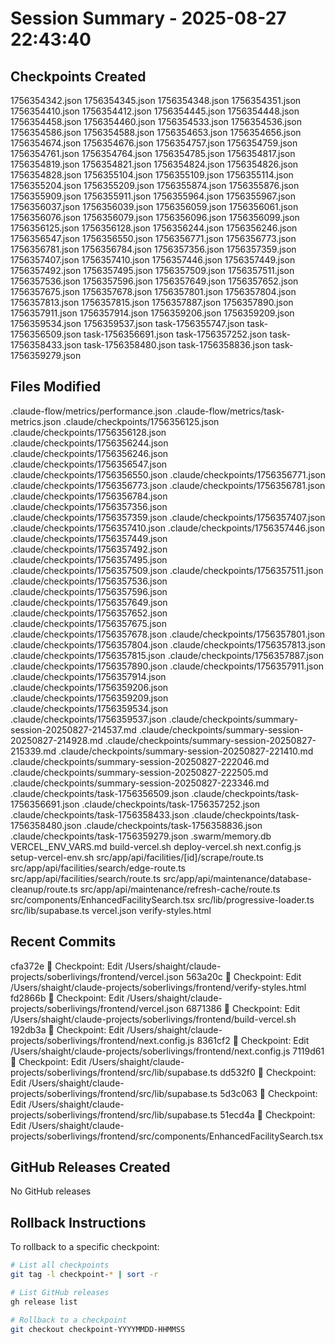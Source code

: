 # Session Summary - 2025-08-27 22:43:40

## Checkpoints Created
1756354342.json
1756354345.json
1756354348.json
1756354351.json
1756354410.json
1756354412.json
1756354445.json
1756354448.json
1756354458.json
1756354460.json
1756354533.json
1756354536.json
1756354586.json
1756354588.json
1756354653.json
1756354656.json
1756354674.json
1756354676.json
1756354757.json
1756354759.json
1756354761.json
1756354764.json
1756354785.json
1756354817.json
1756354819.json
1756354821.json
1756354824.json
1756354826.json
1756354828.json
1756355104.json
1756355109.json
1756355114.json
1756355204.json
1756355209.json
1756355874.json
1756355876.json
1756355909.json
1756355911.json
1756355964.json
1756355967.json
1756356037.json
1756356039.json
1756356059.json
1756356061.json
1756356076.json
1756356079.json
1756356096.json
1756356099.json
1756356125.json
1756356128.json
1756356244.json
1756356246.json
1756356547.json
1756356550.json
1756356771.json
1756356773.json
1756356781.json
1756356784.json
1756357356.json
1756357359.json
1756357407.json
1756357410.json
1756357446.json
1756357449.json
1756357492.json
1756357495.json
1756357509.json
1756357511.json
1756357536.json
1756357596.json
1756357649.json
1756357652.json
1756357675.json
1756357678.json
1756357801.json
1756357804.json
1756357813.json
1756357815.json
1756357887.json
1756357890.json
1756357911.json
1756357914.json
1756359206.json
1756359209.json
1756359534.json
1756359537.json
task-1756355747.json
task-1756356509.json
task-1756356691.json
task-1756357252.json
task-1756358433.json
task-1756358480.json
task-1756358836.json
task-1756359279.json

## Files Modified
.claude-flow/metrics/performance.json
.claude-flow/metrics/task-metrics.json
.claude/checkpoints/1756356125.json
.claude/checkpoints/1756356128.json
.claude/checkpoints/1756356244.json
.claude/checkpoints/1756356246.json
.claude/checkpoints/1756356547.json
.claude/checkpoints/1756356550.json
.claude/checkpoints/1756356771.json
.claude/checkpoints/1756356773.json
.claude/checkpoints/1756356781.json
.claude/checkpoints/1756356784.json
.claude/checkpoints/1756357356.json
.claude/checkpoints/1756357359.json
.claude/checkpoints/1756357407.json
.claude/checkpoints/1756357410.json
.claude/checkpoints/1756357446.json
.claude/checkpoints/1756357449.json
.claude/checkpoints/1756357492.json
.claude/checkpoints/1756357495.json
.claude/checkpoints/1756357509.json
.claude/checkpoints/1756357511.json
.claude/checkpoints/1756357536.json
.claude/checkpoints/1756357596.json
.claude/checkpoints/1756357649.json
.claude/checkpoints/1756357652.json
.claude/checkpoints/1756357675.json
.claude/checkpoints/1756357678.json
.claude/checkpoints/1756357801.json
.claude/checkpoints/1756357804.json
.claude/checkpoints/1756357813.json
.claude/checkpoints/1756357815.json
.claude/checkpoints/1756357887.json
.claude/checkpoints/1756357890.json
.claude/checkpoints/1756357911.json
.claude/checkpoints/1756357914.json
.claude/checkpoints/1756359206.json
.claude/checkpoints/1756359209.json
.claude/checkpoints/1756359534.json
.claude/checkpoints/1756359537.json
.claude/checkpoints/summary-session-20250827-214537.md
.claude/checkpoints/summary-session-20250827-214928.md
.claude/checkpoints/summary-session-20250827-215339.md
.claude/checkpoints/summary-session-20250827-221410.md
.claude/checkpoints/summary-session-20250827-222046.md
.claude/checkpoints/summary-session-20250827-222505.md
.claude/checkpoints/summary-session-20250827-223346.md
.claude/checkpoints/task-1756356509.json
.claude/checkpoints/task-1756356691.json
.claude/checkpoints/task-1756357252.json
.claude/checkpoints/task-1756358433.json
.claude/checkpoints/task-1756358480.json
.claude/checkpoints/task-1756358836.json
.claude/checkpoints/task-1756359279.json
.swarm/memory.db
VERCEL_ENV_VARS.md
build-vercel.sh
deploy-vercel.sh
next.config.js
setup-vercel-env.sh
src/app/api/facilities/[id]/scrape/route.ts
src/app/api/facilities/search/edge-route.ts
src/app/api/facilities/search/route.ts
src/app/api/maintenance/database-cleanup/route.ts
src/app/api/maintenance/refresh-cache/route.ts
src/components/EnhancedFacilitySearch.tsx
src/lib/progressive-loader.ts
src/lib/supabase.ts
vercel.json
verify-styles.html

## Recent Commits
cfa372e 🔖 Checkpoint: Edit /Users/shaight/claude-projects/soberlivings/frontend/vercel.json
563a20c 🔖 Checkpoint: Edit /Users/shaight/claude-projects/soberlivings/frontend/verify-styles.html
fd2866b 🔖 Checkpoint: Edit /Users/shaight/claude-projects/soberlivings/frontend/vercel.json
6871386 🔖 Checkpoint: Edit /Users/shaight/claude-projects/soberlivings/frontend/build-vercel.sh
192db3a 🔖 Checkpoint: Edit /Users/shaight/claude-projects/soberlivings/frontend/next.config.js
8361cf2 🔖 Checkpoint: Edit /Users/shaight/claude-projects/soberlivings/frontend/next.config.js
7119d61 🔖 Checkpoint: Edit /Users/shaight/claude-projects/soberlivings/frontend/src/lib/supabase.ts
dd532f0 🔖 Checkpoint: Edit /Users/shaight/claude-projects/soberlivings/frontend/src/lib/supabase.ts
5d3c063 🔖 Checkpoint: Edit /Users/shaight/claude-projects/soberlivings/frontend/src/lib/supabase.ts
51ecd4a 🔖 Checkpoint: Edit /Users/shaight/claude-projects/soberlivings/frontend/src/components/EnhancedFacilitySearch.tsx

## GitHub Releases Created
No GitHub releases

## Rollback Instructions
To rollback to a specific checkpoint:
```bash
# List all checkpoints
git tag -l checkpoint-* | sort -r

# List GitHub releases
gh release list

# Rollback to a checkpoint
git checkout checkpoint-YYYYMMDD-HHMMSS
```
